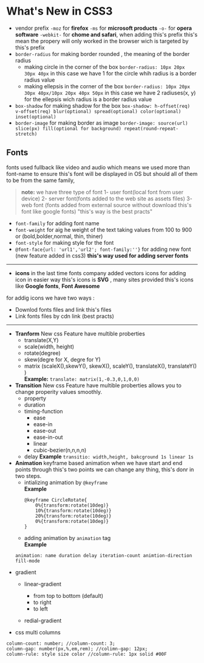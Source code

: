 # What's New in CSS3
- vendor prefix `-moz` for **firefox** `-ms` for **microsoft products** `-o-` for **opera software** `-webkit-` for **chome and safari**, when adding this's prefix this's mean the propery will only worked in the browser wich is targeted by this's  prefix
- `border-radius` for making border rounded , the meaning of the border radius
    - making circle in the corner of the box `border-radius: 10px 20px 30px 40px` in this case we have 1 for the circle whih radius is a border radius value
    - making ellepsis in the corner of the box  `border-radius: 10px 20px 30px 40px/10px 20px 40px 50px` in this case we have 2 radiuses(x, y) for the ellepsis wich radius is a border radius value
- `box-shadow` for making shadow for the box `box-shadow: h-offset(req) v-offset(req) blur(optional) spread(optional) color(optional) inset(optional)`
- `border-image` for making border as image `border-image: source(url) slice(px) fill(optional for background) repeat(round-repeat-stretch)`

## Fonts
fonts used fullback like video and audio which means we used more than font-name to ensure this's font will be displayed in OS but should all of them to be from the same family, 
>**note:** we have three type of font 1- user font(local font from user device) 2- server font(fonts added to the web site as assets files) 3- web font (fonts added from external source without download this's font like google fonts) "this's way is the best practs"
- `font-family` for adding font name
- `font-weight` for aig he weight of the text taking values from 100 to 900 or (bold,bolder,normal, thin, thiner)
- `font-style` for making style for the font
- `@font-face{url: 'url1','url2'; font-family:''}` for adding new font (new feature added in css3) **this's way used for adding server fonts**
---
- **icons**
in the last time fonts company added vectors icons  for adding icon in easier way this's icons is **SVG** , many sites provided this's icons like **Google fonts**, **Font Awesome**

for addig icons we have two ways : 

- Downlod fonts files and link this's files 
- Link fonts files by cdn link (best practs)

---
- **Tranform** New css Feature have multible proberties
    - translate(X,Y)
    - scale(width, height)
    - rotate(degree)
    - skew(degre for X, degre for Y)
    - matrix (scaleX(),skewY(), skewX(), scaleY(), translateX(), translateY() ) <br> **Example:**  `translate: matrix(1,-0.3,0,1,0,0)`
- **Transition** New css Feature have multible proberties allows you to change properity values smoothly.
    - property
    - duration 
    - timing-function 
        - ease
        - ease-in
        - ease-out
        - ease-in-out
        - linear
        - cubic-bezier(n,n,n,n)
    - delay
**Example** `transitio: width,height, bakcground 1s linear 1s`
- **Animation** keyframe based animation when we have start and end points through this's two points we can change any thing, this's donr in two steps.
    - intializing animation by `@keyframe` <br>
    **Example**   
        ```
        @keyframe CircleRotate{
            0%{transform:rotate(10deg)}
            10%{transform:rotate(10deg)}
            20%{transform:rotate(10deg)}
            0%{transform:rotate(10deg)}
        }
        ```
    - adding animation by `animation` tag <br>
    **Example**
    ```
    animation: name duration delay iteration-count animtion-direction fill-mode
    ```
- gradient
    - linear-gradient 
        - from top to bottom (default)
        - to right
        - to left

    - redial-gradient
- css multi columns 
```
column-count: number; //column-count: 3; 
column-gap: number(px,%,em,rem); //colimn-gap: 12px;
column-rule: style size color //column-rule: 1px solid #00F
```